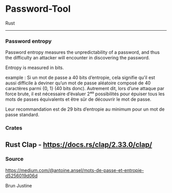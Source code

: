 # Password-Tool

Rust

-----
### Password entropy

Password entropy measures the unpredictability of a password, and thus the difficulty an attacker will encounter in discovering the password.

Entropy is measured in bits.

example : Si un mot de passe a 40 bits d’entropie, cela signifie qu’il est aussi difficile à deviner qu’un mot de passe aléatoire composé de 40 caractères parmi {0, 1} (40 bits donc). Autrement dit, lors d’une attaque par force brute, il est nécessaire d’évaluer 2⁴⁰ possibilités pour épuiser tous les mots de passes équivalents et être sûr de découvrir le mot de passe.


Leur recommandation est de 29 bits d’entropie au minimum pour un mot de passe standard.

### Crates

Rust Clap - https://docs.rs/clap/2.33.0/clap/
-----

### Source

https://medium.com/@antoine.ansel/mots-de-passe-et-entropie-d5256019d06d

Brun Justine
